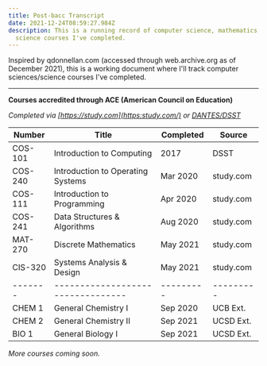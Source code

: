 ```yaml
---
title: Post-bacc Transcript
date: 2021-12-24T08:59:27.984Z
description: This is a running record of computer science, mathematics, &
  science courses I've completed.
---
```

Inspired by qdonnellan.com (accessed through web.archive.org as of December 2021), this is a working document where I'll track computer sciences/science courses I've completed.

- - -

**Courses accredited through ACE (American Council on Education)**

 *Completed via [https://study.com](https:study.com/) or [DANTES/DSST](https://www.dantes.doded.mil/EducationPrograms/get-credit/creditexam.html)*

| Number  | Title                             | Completed | Source    |
| ------- | --------------------------------- | --------- | --------- |
| COS-101 | Introduction to Computing         | 2017      | DSST      |
| COS-240 | Introduction to Operating Systems | Mar 2020  | study.com |
| COS-111 | Introduction to Programming       | Apr 2020  | study.com |
| COS-241 | Data Structures & Algorithms      | Aug 2020  | study.com |
| MAT-270 | Discrete Mathematics              | May 2021  | study.com |
| CIS-320 | Systems Analysis & Design         | May 2021  | study.com |
| ------- | --------------------------------- | --------- | --------- |
| CHEM 1  | General Chemistry I               | Sep 2020  | UCB Ext.  |
| CHEM 2  | General Chemistry II              | Sep 2021  | UCSD Ext. | 
| BIO 1   | General Biology I                 | Sep 2021  | UCSD Ext. |

*More courses coming soon.*